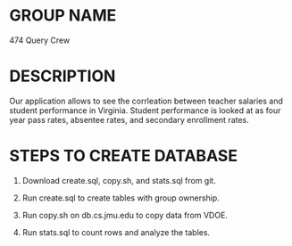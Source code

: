 # GROUP NAME

474 Query Crew


# DESCRIPTION

Our application allows to see the corrleation between teacher salaries and student performance in Virginia.  Student performance is looked at as four year pass rates, absentee rates, and secondary enrollment rates.


# STEPS TO CREATE DATABASE

1. Download create.sql, copy.sh, and stats.sql from git.

3. Run create.sql to create tables with group ownership.

4. Run copy.sh on db.cs.jmu.edu to copy data from VDOE.

5. Run stats.sql to count rows and analyze the tables.
